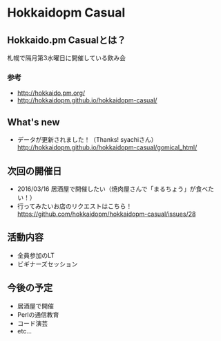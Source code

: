 # Hokkaidopm Casual

## Hokkaido.pm Casualとは？

札幌で隔月第3水曜日に開催している飲み会

### 参考
 
 - http://hokkaido.pm.org/
 - http://hokkaidopm.github.io/hokkaidopm-casual/

## What's new

 - データが更新されました！（Thanks! syachiさん）  
 http://hokkaidopm.github.io/hokkaidopm-casual/gomical_html/

## 次回の開催日

 - 2016/03/16 居酒屋で開催したい（焼肉屋さんで「まるちょう」が食べたい！）
  - 行ってみたいお店のリクエストはこちら！  
 https://github.com/hokkaidopm/hokkaidopm-casual/issues/28

## 活動内容

 - 全員参加のLT
 - ビギナーズセッション

## 今後の予定

 - 居酒屋で開催
 - Perlの通信教育
 - コード演芸
 - etc...
